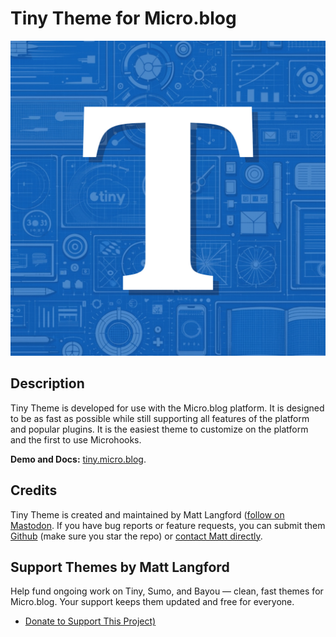 # Tiny Theme for Micro.blog

![Tiny Theme for Micro.blog Logo](https://github.com/MattSLangford/Tiny-Theme-for-Micro.blog/blob/main/screenshot.jpg?raw=true)

## Description
Tiny Theme is developed for use with the Micro.blog platform. It is designed to be as fast as possible while still supporting all features of the platform and popular plugins. It is the easiest theme to customize on the platform and the first to use Microhooks.

**Demo and Docs:** [tiny.micro.blog](https://tiny.micro.blog).

## Credits

Tiny Theme is created and maintained by Matt Langford ([follow on Mastodon](https://mastodon.social/@mtt). If you have bug reports or feature requests, you can submit them [Github](https://github.com/MattSLangford/Tiny-Theme-for-Micro.blog) (make sure you star the repo) or [contact Matt directly](https://mattlangford.com/).

## Support Themes by Matt Langford

Help fund ongoing work on Tiny, Sumo, and Bayou — clean, fast themes for Micro.blog. Your support keeps them updated and free for everyone.

- <a href="https://buymeacoffee.com/mattlangford" class="donate-btn one-time">Donate to Support This Project)</a>